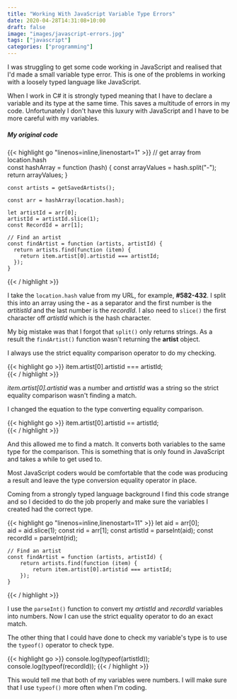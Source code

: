 ```yaml
---
title: "Working With JavaScript Variable Type Errors"
date: 2020-04-28T14:31:08+10:00
draft: false
image: "images/javascript-errors.jpg"
tags: ["javascript"]
categories: ["programming"]
---
```


I was struggling to get some code working in JavaScript and realised that I'd made a small variable type error. This is one of the problems in working with a loosely typed language like JavaScript.

When I work in C# it is strongly typed meaning that I have to declare a variable and its type at the same time. This saves a multitude of errors in my code. Unfortunately I don't have this luxury with JavaScript and I have to be more careful with my variables.

##### My original code

{{< highlight go "linenos=inline,linenostart=1" >}}
    // get array from location.hash                                            
    const hashArray  = function (hash) {
      const arrayValues = hash.split("-");
      return arrayValues;
    }

    const artists = getSavedArtists();

    const arr = hashArray(location.hash);

    let artistId = arr[0];
    artistId = artistId.slice(1);
    const RecordId = arr[1];

    // Find an artist
    const findArtist = function (artists, artistId) {
      return artists.find(function (item) {
        return item.artist[0].artistid === artistId;
      });
    }
{{< / highlight >}}

I take the ``location.hash`` value from my URL, for example, **#582-432**. I split this into an array using the **-** as a separator and the first number is the *artitistId* and the last number is the *recordId*. I also need to ``slice()`` the first character off *artistId* which is the hash character.

My big mistake was that I forgot that ``split()`` only returns strings. As a result the ``findArtist()`` function wasn't returning the **artist** object.

I always use the strict equality comparison operator to do my checking.

{{< highlight go >}}
    item.artist[0].artistid === artistId;                                      
{{< / highlight >}}

*item.artist[0].artistid* was a number and *artistId* was a string so the strict equality comparison wasn't finding a match.

I changed the equation to the type converting equality comparison.

{{< highlight go >}}
    item.artist[0].artistid == artistId;                                       
{{< / highlight >}}

And this allowed me to find a match. It converts both variables to the same type for the comparison. This is something that is only found in JavaScript and takes a while to get used to.

Most JavaScript coders would be comfortable that the code was producing a result and leave the type conversion equality operator in place.

Coming from a strongly typed language background I find this code strange and so I decided to do the job properly and make sure the variables I created had the correct type.

{{< highlight go "linenos=inline,linenostart=11" >}}
    let aid = arr[0];                                                          
    aid = aid.slice(1);
    const rid = arr[1];
    const artistId = parseInt(aid);
    const recordId = parseInt(rid);

    // Find an artist
    const findArtist = function (artists, artistId) {
        return artists.find(function (item) {
            return item.artist[0].artistid === artistId;
        });
    }
{{< / highlight >}}

I use the ``parseInt()`` function to convert my *artistId* and *recordId* variables into numbers. Now I can use the strict equality operator to do an exact match.

The other thing that I could have done to check my variable's type is to use the ``typeof()`` operator to check type.

{{< highlight go >}}
    console.log(typeof(artistId));                                             
    console.log(typeof(recordId));
{{< / highlight >}}

This would tell me that both of my variables were numbers. I will make sure that I use ``typeof()`` more often when I'm coding.
